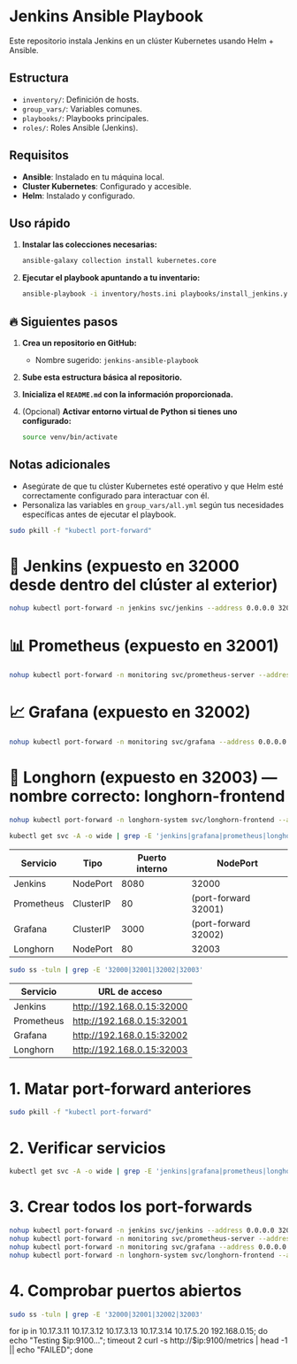 # Jenkins Ansible Playbook

Este repositorio instala Jenkins en un clúster Kubernetes usando Helm + Ansible.

## Estructura
- `inventory/`: Definición de hosts.
- `group_vars/`: Variables comunes.
- `playbooks/`: Playbooks principales.
- `roles/`: Roles Ansible (Jenkins).

## Requisitos
- **Ansible**: Instalado en tu máquina local.
- **Cluster Kubernetes**: Configurado y accesible.
- **Helm**: Instalado y configurado.

## Uso rápido
1. **Instalar las colecciones necesarias:**
   ```bash
   ansible-galaxy collection install kubernetes.core
   ```

2. **Ejecutar el playbook apuntando a tu inventario:**
   ```bash
   ansible-playbook -i inventory/hosts.ini playbooks/install_jenkins.yml
   ```

## 🔥 Siguientes pasos
1. **Crea un repositorio en GitHub:**
   - Nombre sugerido: `jenkins-ansible-playbook`

2. **Sube esta estructura básica al repositorio.**

3. **Inicializa el `README.md` con la información proporcionada.**

4. (Opcional) **Activar entorno virtual de Python si tienes uno configurado:**
   ```bash
   source venv/bin/activate
   ```

## Notas adicionales

- Asegúrate de que tu clúster Kubernetes esté operativo y que Helm esté correctamente configurado para interactuar con él.
- Personaliza las variables en `group_vars/all.yml` según tus necesidades específicas antes de ejecutar el playbook.


```bash
sudo pkill -f "kubectl port-forward"
```

# 🔁 Jenkins (expuesto en 32000 desde dentro del clúster al exterior)

```bash
nohup kubectl port-forward -n jenkins svc/jenkins --address 0.0.0.0 32000:8080 > /tmp/jenkins-port-forward.log 2>&1 &
```

# 📊 Prometheus (expuesto en 32001)

```bash
nohup kubectl port-forward -n monitoring svc/prometheus-server --address 0.0.0.0 32001:80 > /tmp/prometheus-port-forward.log 2>&1 &
```

# 📈 Grafana (expuesto en 32002)

```bash
nohup kubectl port-forward -n monitoring svc/grafana --address 0.0.0.0 32002:3000 > /tmp/grafana-port-forward.log 2>&1 &
```

# 🧠 Longhorn (expuesto en 32003) — nombre correcto: longhorn-frontend

```bash
nohup kubectl port-forward -n longhorn-system svc/longhorn-frontend --address 0.0.0.0 32003:80 > /tmp/longhorn-port-forward.log 2>&1 &
```

```bash
kubectl get svc -A -o wide | grep -E 'jenkins|grafana|prometheus|longhorn'
```



| Servicio    | Tipo      | Puerto interno | NodePort  |
|-------------|-----------|----------------|-----------|
| Jenkins     | NodePort  | 8080            | 32000     |
| Prometheus  | ClusterIP | 80              | (port-forward 32001) |
| Grafana     | ClusterIP | 3000            | (port-forward 32002) |
| Longhorn    | NodePort  | 80              | 32003     |



```bash
sudo ss -tuln | grep -E '32000|32001|32002|32003'
```

| Servicio    | URL de acceso                                |
|-------------|-----------------------------------------------|
| Jenkins     | http://192.168.0.15:32000                     |
| Prometheus  | http://192.168.0.15:32001                     |
| Grafana     | http://192.168.0.15:32002                     |
| Longhorn    | http://192.168.0.15:32003                     |



# 1. Matar port-forward anteriores

```bash
sudo pkill -f "kubectl port-forward"
```

# 2. Verificar servicios

   
```bash
kubectl get svc -A -o wide | grep -E 'jenkins|grafana|prometheus|longhorn'
```

# 3. Crear todos los port-forwards

   
```bash
nohup kubectl port-forward -n jenkins svc/jenkins --address 0.0.0.0 32000:8080 > /tmp/jenkins-port-forward.log 2>&1 &
nohup kubectl port-forward -n monitoring svc/prometheus-server --address 0.0.0.0 32001:80 > /tmp/prometheus-port-forward.log 2>&1 &
nohup kubectl port-forward -n monitoring svc/grafana --address 0.0.0.0 32002:3000 > /tmp/grafana-port-forward.log 2>&1 &
nohup kubectl port-forward -n longhorn-system svc/longhorn-frontend --address 0.0.0.0 32003:80 > /tmp/longhorn-port-forward.log 2>&1 &
```

# 4. Comprobar puertos abiertos

```bash
sudo ss -tuln | grep -E '32000|32001|32002|32003'
```


  for ip in 10.17.3.11 10.17.3.12 10.17.3.13 10.17.3.14 10.17.5.20 192.168.0.15; do
    echo "Testing $ip:9100...";
    timeout 2 curl -s http://$ip:9100/metrics | head -1 || echo "FAILED";
  done
